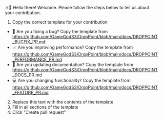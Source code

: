 ⚛👋 Hello there! Welcome. Please follow the steps below to tell us about your contribution.

1. Copy the correct template for your contribution
  - 🐛 Are you fixing a bug? Copy the template from <https://github.com/GameGodS3/DropPoint/blob/main/docs/DROPPOINT_BUGFIX_PR.md>
  - 📈 Are you improving performance? Copy the template from <https://github.com/GameGodS3/DropPoint/blob/main/docs/DROPPOINT_PERFORMANCE_PR.md>
  - 📝 Are you updating documentation? Copy the template from <https://github.com/GameGodS3/DropPoint/blob/main/docs/DROPPOINT_DOCS_PR.md>
  - 💻 Are you changing functionality? Copy the template from <https://github.com/GameGodS3/DropPoint/blob/main/docs/DROPPOINT_FEATURE_PR.md>
2. Replace this text with the contents of the template
3. Fill in all sections of the template
4. Click "Create pull request"
